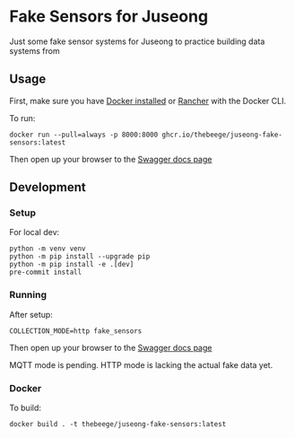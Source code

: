 # Fake Sensors for Juseong

Just some fake sensor systems for Juseong to practice building data systems from

## Usage

First, make sure you have [Docker installed](https://docs.docker.com/desktop/) or
[Rancher](https://rancherdesktop.io/) with the Docker CLI.

To run:

```shell
docker run --pull=always -p 8000:8000 ghcr.io/thebeege/juseong-fake-sensors:latest
```

Then open up your browser to the [Swagger docs page](http://127.0.0.1:8000/docs)

## Development

### Setup

For local dev:

```shell
python -m venv venv
python -m pip install --upgrade pip
python -m pip install -e .[dev]
pre-commit install
```

### Running

After setup:

```shell
COLLECTION_MODE=http fake_sensors
```

Then open up your browser to the [Swagger docs page](http://127.0.0.1:8000/docs)

MQTT mode is pending. HTTP mode is lacking the actual fake data yet.

### Docker

To build:

```shell
docker build . -t thebeege/juseong-fake-sensors:latest
```
